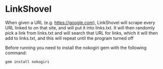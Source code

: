 ﻿# LinkShovelWhen given a URL (e.g. https://google.com), LinkShovel will scrape every URL linked to on that site, and will put it into links.txt. It will then randomly pick a link from links.txt and will search that URL for links, which it will then add to links.txt, and this will repeat until the program turned offBefore running you need to install the nokogiri gem with the following command:`gem install nokogiri`